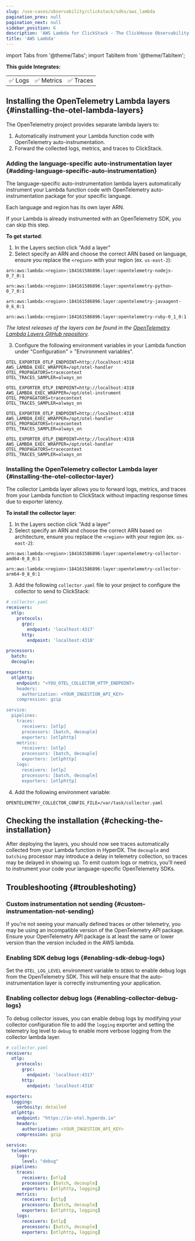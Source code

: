 ```yaml
---
slug: /use-cases/observability/clickstack/sdks/aws_lambda
pagination_prev: null
pagination_next: null
sidebar_position: 6
description: 'AWS Lambda for ClickStack - The ClickHouse Observability Stack'
title: 'AWS Lambda'
---
```


import Tabs from '@theme/Tabs';
import TabItem from '@theme/TabItem';

**This guide Integrates:**

<table>
  <tbody>
    <tr>
      <td className="pe-2">✅ Logs</td>
      <td className="pe-2">✅ Metrics</td>
      <td className="pe-2">✅ Traces</td>
    </tr>
  </tbody>
</table>

## Installing the OpenTelemetry Lambda layers {#installing-the-otel-lambda-layers}

The OpenTelemetry project provides separate lambda layers to:

1. Automatically instrument your Lambda function code with OpenTelemetry auto-instrumentation.
2. Forward the collected logs, metrics, and traces to ClickStack.

### Adding the language-specific auto-instrumentation layer {#adding-language-specific-auto-instrumentation}

The language-specific auto-instrumentation lambda layers automatically instrument your Lambda function code with OpenTelemetry auto-instrumentation package for your specific language. 

Each language and region has its own layer ARN.

If your Lambda is already instrumented with an OpenTelemetry SDK, you can skip this step.

**To get started**:

1. In the Layers section click "Add a layer"
2. Select specify an ARN and choose the correct ARN based on language,  ensure you replace the `<region>` with your region (ex. `us-east-2`):

<Tabs groupId="install-language-options">
<TabItem value="javascript" label="Javascript" default>

```shell
arn:aws:lambda:<region>:184161586896:layer:opentelemetry-nodejs-0_7_0:1
```

</TabItem>
<TabItem value="python" label="Python" default>

```shell copy
arn:aws:lambda:<region>:184161586896:layer:opentelemetry-python-0_7_0:1
```

</TabItem>

<TabItem value="java" label="Java" default>

```shell copy
arn:aws:lambda:<region>:184161586896:layer:opentelemetry-javaagent-0_6_0:1
```

</TabItem>

<TabItem value="ruby" label="Ruby" default>

```shell copy
arn:aws:lambda:<region>:184161586896:layer:opentelemetry-ruby-0_1_0:1
```

</TabItem>

</Tabs>

_The latest releases of the layers can be found in the [OpenTelemetry Lambda Layers GitHub repository](https://github.com/open-telemetry/opentelemetry-lambda/releases)._

3. Configure the following environment variables in your Lambda function under "Configuration" > "Environment variables".

<Tabs groupId="install-language-env">
<TabItem value="javascript" label="Javascript" default>

```shell
OTEL_EXPORTER_OTLP_ENDPOINT=http://localhost:4318
AWS_LAMBDA_EXEC_WRAPPER=/opt/otel-handler
OTEL_PROPAGATORS=tracecontext
OTEL_TRACES_SAMPLER=always_on
```

</TabItem>
<TabItem value="python" label="Python" default>

```shell
OTEL_EXPORTER_OTLP_ENDPOINT=http://localhost:4318
AWS_LAMBDA_EXEC_WRAPPER=/opt/otel-instrument
OTEL_PROPAGATORS=tracecontext
OTEL_TRACES_SAMPLER=always_on
```

</TabItem>

<TabItem value="java" label="Java" default>

```shell
OTEL_EXPORTER_OTLP_ENDPOINT=http://localhost:4318
AWS_LAMBDA_EXEC_WRAPPER=/opt/otel-handler
OTEL_PROPAGATORS=tracecontext
OTEL_TRACES_SAMPLER=always_on
```

</TabItem>

<TabItem value="ruby" label="Ruby" default>

```shell
OTEL_EXPORTER_OTLP_ENDPOINT=http://localhost:4318
AWS_LAMBDA_EXEC_WRAPPER=/opt/otel-handler
OTEL_PROPAGATORS=tracecontext
OTEL_TRACES_SAMPLER=always_on
```

</TabItem>

</Tabs>

### Installing the OpenTelemetry collector Lambda layer {#installing-the-otel-collector-layer}

The collector Lambda layer allows you to forward logs, metrics, and traces from your Lambda function to ClickStack without impacting response times due 
to exporter latency.

**To install the collector layer**:

1. In the Layers section click "Add a layer"
2. Select specify an ARN and choose the correct ARN based on architecture,  ensure you replace the `<region>` with your region (ex. `us-east-2`):

<Tabs groupId="install-language-layer">

<TabItem value="x86_64" label="x86_64" default>

```shell
arn:aws:lambda:<region>:184161586896:layer:opentelemetry-collector-amd64-0_8_0:1
```

</TabItem>

<TabItem value="arm64" label="arm64" default>

```shell
arn:aws:lambda:<region>:184161586896:layer:opentelemetry-collector-arm64-0_8_0:1
```

</TabItem>

</Tabs>

3. Add the following `collector.yaml` file to your project to configure the collector to send to ClickStack:

```yaml
# collector.yaml
receivers:
  otlp:
    protocols:
      grpc:
        endpoint: 'localhost:4317'
      http:
        endpoint: 'localhost:4318'

processors:
  batch:
  decouple:

exporters:
  otlphttp:
    endpoint: "<YOU_OTEL_COLLECTOR_HTTP_ENDPOINT>
    headers:
      authorization: <YOUR_INGESTION_API_KEY>
    compression: gzip

service:
  pipelines:
    traces:
      receivers: [otlp]
      processors: [batch, decouple]
      exporters: [otlphttp]
    metrics:
      receivers: [otlp]
      processors: [batch, decouple]
      exporters: [otlphttp]
    logs:
      receivers: [otlp]
      processors: [batch, decouple]
      exporters: [otlphttp]
```

4. Add the following environment variable:

```shell
OPENTELEMETRY_COLLECTOR_CONFIG_FILE=/var/task/collector.yaml
```

## Checking the installation {#checking-the-installation}

After deploying the layers, you should now see traces automatically
collected from your Lambda function in HyperDX. The `decouple` and `batching` 
processor may introduce a delay in telemetry collection, so traces may be 
delayed in showing up. To emit custom logs or metrics, you'll need to instrument your code your language-specific 
OpenTelemetry SDKs.

## Troubleshooting {#troubleshoting}

### Custom instrumentation not sending {#custom-instrumentation-not-sending}

If you're not seeing your manually defined traces or other telemetry, you may
be using an incompatible version of the OpenTelemetry API package. Ensure your
OpenTelemetry API package is at least the same or lower version than the 
version included in the AWS lambda.

### Enabling SDK debug logs {#enabling-sdk-debug-logs}

Set the `OTEL_LOG_LEVEL` environment variable to `DEBUG` to enable debug logs from
the OpenTelemetry SDK. This will help ensure that the auto-instrumentation layer
is correctly instrumenting your application.

### Enabling collector debug logs {#enabling-collector-debug-logs}

To debug collector issues, you can enable debug logs by modifying your collector
configuration file to add the `logging` exporter and setting the telemetry 
log level to `debug` to enable more verbose logging from the collector lambda layer.

```yaml
# collector.yaml
receivers:
  otlp:
    protocols:
      grpc:
        endpoint: 'localhost:4317'
      http:
        endpoint: 'localhost:4318'

exporters:
  logging:
    verbosity: detailed
  otlphttp:
    endpoint: "https://in-otel.hyperdx.io"
    headers:
      authorization: <YOUR_INGESTION_API_KEY>
    compression: gzip

service:
  telemetry:
    logs:
      level: "debug"
  pipelines:
    traces:
      receivers: [otlp]
      processors: [batch, decouple]
      exporters: [otlphttp, logging]
    metrics:
      receivers: [otlp]
      processors: [batch, decouple]
      exporters: [otlphttp, logging]
    logs:
      receivers: [otlp]
      processors: [batch, decouple]
      exporters: [otlphttp, logging]
```
